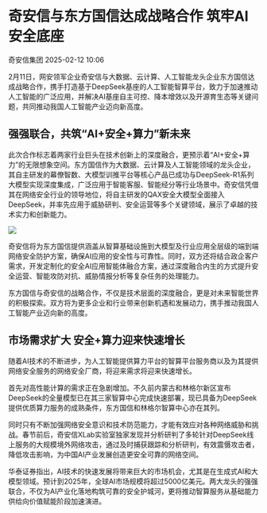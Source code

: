 #  奇安信与东方国信达成战略合作 筑牢AI安全底座   
 奇安信集团   2025-02-12 10:06  
  
2月11日，网安领军企业奇安信与大数据、云计算、人工智能龙头企业东方国信达成战略合作，携手打造基于DeepSeek基座的人工智能智算平台，致力于加速推动人工智能的广泛应用，并解决AI基座自主可控、降本增效以及开源育生态等关键问题，共同推动我国人工智能产业迈向新高度。  
  
## 强强联合，共筑“AI+安全+算力”新未来  
  
  
此次合作标志着两家行业巨头在技术创新上的深度融合，更预示着“AI+安全+算力”的无限想象空间。东方国信作为大数据、云计算及人工智能领域的龙头企业，其自主研发的幕僚智数、大模型训推平台等核心产品已成功与DeepSeek-R1系列大模型实现深度集成，广泛应用于智能客服、智能经分等行业场景中。奇安信凭借其在网络安全行业的领导地位，将自主研发的QAX安全大模型全面接入DeepSeek，并率先应用于威胁研判、安全运营等多个关键领域，展示了卓越的技术实力和创新能力。  
  
![](https://mmbiz.qpic.cn/mmbiz_jpg/G3LNmiaOGjaobniaf0GYJPEud6P7yLX7qTgibKKNWD4KUTbLic8jZG1qFAjowlAPQatj7z0KIQ3IGqh6ZWID5RibCuA/640?wx_fmt=jpeg&from=appmsg "")  
  
奇安信将为东方国信提供涵盖从智算基础设施到大模型及行业应用全层级的端到端网络安全防护方案，确保AI应用的安全性与可靠性。同时，双方还将结合政企客户需求，开发定制化的安全AI应用智能体融合方案，通过深度融合内生的方式提升安全运营、智能攻防对抗、威胁情报分析等复杂任务的处理能力。  
  
东方国信与奇安信的战略合作，不仅是技术层面的深度融合，更是对未来智能世界的积极探索。双方将为更多企业和行业带来创新机遇和发展动力，携手推动我国人工智能产业迈向新的高度。  
  
## 市场需求扩大 安全+算力迎来快速增长  
  
  
随着AI技术的不断进步，为人工智能提供算力平台的智算平台服务商以及为其提供网络安全服务的网络安全厂商，将迎来需求将迎来快速增长。  
  
首先对高性能计算的需求正在急剧增加。不久前内蒙古和林格尔新区宣布DeepSeek的全量模型已在其三家智算中心完成快速部署，现已具备为DeepSeek提供优质算力服务的成熟条件，东方国信和林格尔智算中心亦在其列。  
  
同时只有不断加强网络安全意识和技术防范能力，才能有效应对各种网络威胁和挑战。春节前后，奇安信XLab实验室独家发现并分析研判了多轮针对DeepSeek线上服务的大规模境外网络攻击，通过及时捕获跟踪和分析研判，有效震慑攻击者，降低攻击影响，为中国AI产业发展创造更安全可靠的网络空间。  
  
华泰证券指出，AI技术的快速发展将带来巨大的市场机会，尤其是在生成式AI和大模型领域。预计到2025年，全球AI市场规模将超过5000亿美元。两大龙头的强强联合，不仅为AI产业化落地构筑可靠的安全护城河，更将推动智算服务从基础能力供给向价值赋能阶段加速演进。  
  
